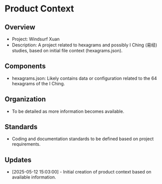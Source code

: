 # Product Context

## Overview
- Project: Windsurf Xuan
- Description: A project related to hexagrams and possibly I Ching (易经) studies, based on initial file context (hexagrams.json).

## Components
- hexagrams.json: Likely contains data or configuration related to the 64 hexagrams of the I Ching.

## Organization
- To be detailed as more information becomes available.

## Standards
- Coding and documentation standards to be defined based on project requirements.

## Updates
- [2025-05-12 15:03:00] - Initial creation of product context based on available information.

